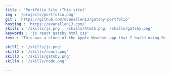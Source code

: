 ```yaml
---
title : 'Portfolio Site (This site)'
img : '/projects/portfolio.png'
git : 'https://github.com/evanallen13/gatsby-portfolio'
hosting : 'https://evanallen13.com/'
skills : '/skills/js.png , /skills/html5.png, /skills/gatsby.png'
keywords : 'js react gatsby html css'
text : 'This was a clone of the Apple Weather app that I build using React.'

skill1 : '/skills/js.png'
skill2 : '/skills/react.png'
skill3 : '/skills/gatsby.png'
skill4 : '/skills/node.png'

---
```


